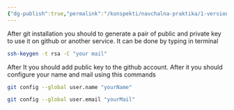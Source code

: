 ```yaml
---
{"dg-publish":true,"permalink":"/konspekti/navchalna-praktika/1-version-control-system/2-installation-and-configuration-of-git/"}
---
```




After git installation you should to generate a pair of public and private key to use it on github or another service. It can be done by typing in terminal

```bash
ssh-keygen -t rsa -C "your mail"
```

After It you should add public key to the github account. After it you should configure your name and mail using this commands

```bash
git config --global user.name "yourName" 
```

```bash
git config --global user.email "yourMail"
```

